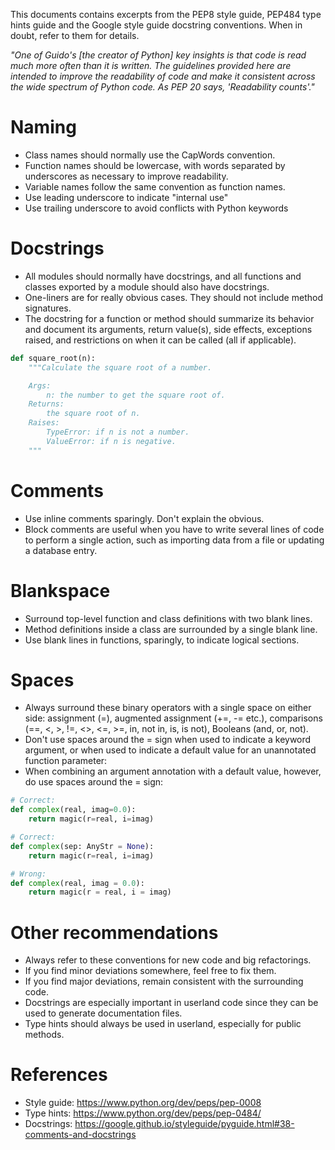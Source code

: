 This documents contains excerpts from the PEP8 style guide, PEP484 type hints guide and the Google style guide docstring conventions. When in doubt, refer to them for details.

_"One of Guido's [the creator of Python] key insights is that code is read much more often than it is written. The guidelines provided here are intended to improve the readability of code and make it consistent across the wide spectrum of Python code. As PEP 20 says, 'Readability counts'."_

# Naming

* Class names should normally use the CapWords convention.
* Function names should be lowercase, with words separated by underscores as necessary to improve readability.
* Variable names follow the same convention as function names.
* Use leading underscore to indicate "internal use"
* Use trailing underscore to avoid conflicts with Python keywords

# Docstrings

* All modules should normally have docstrings, and all functions and classes exported by a module should also have docstrings.
* One-liners are for really obvious cases. They should not include method signatures.
* The docstring for a function or method should summarize its behavior and document its arguments, return value(s), side effects, exceptions raised, and restrictions on when it can be called (all if applicable). 

```python
def square_root(n):
    """Calculate the square root of a number.

    Args:
        n: the number to get the square root of.
    Returns:
        the square root of n.
    Raises:
        TypeError: if n is not a number.
        ValueError: if n is negative.
    """
``` 

# Comments
* Use inline comments sparingly. Don't explain the obvious.
* Block comments are useful when you have to write several lines of code to perform a single action, such as importing data from a file or updating a database entry. 


# Blankspace

* Surround top-level function and class definitions with two blank lines.
* Method definitions inside a class are surrounded by a single blank line.
* Use blank lines in functions, sparingly, to indicate logical sections.

# Spaces

* Always surround these binary operators with a single space on either side: assignment (=), augmented assignment (+=, -= etc.), comparisons (==, <, >, !=, <>, <=, >=, in, not in, is, is not), Booleans (and, or, not).
* Don't use spaces around the = sign when used to indicate a keyword argument, or when used to indicate a default value for an unannotated function parameter:
* When combining an argument annotation with a default value, however, do use spaces around the = sign: 
```python
# Correct:
def complex(real, imag=0.0):
    return magic(r=real, i=imag)

# Correct:
def complex(sep: AnyStr = None): 
    return magic(r=real, i=imag)
```

```python
# Wrong:
def complex(real, imag = 0.0):
    return magic(r = real, i = imag)
```

# Other recommendations

* Always refer to these conventions for new code and big refactorings.
* If you find minor deviations somewhere, feel free to fix them.
* If you find major deviations, remain consistent with the surrounding code.
* Docstrings are especially important in userland code since they can be used to generate documentation files.
* Type hints should always be used in userland, especially for public methods.

# References

* Style guide: https://www.python.org/dev/peps/pep-0008
* Type hints: https://www.python.org/dev/peps/pep-0484/
* Docstrings: https://google.github.io/styleguide/pyguide.html#38-comments-and-docstrings
